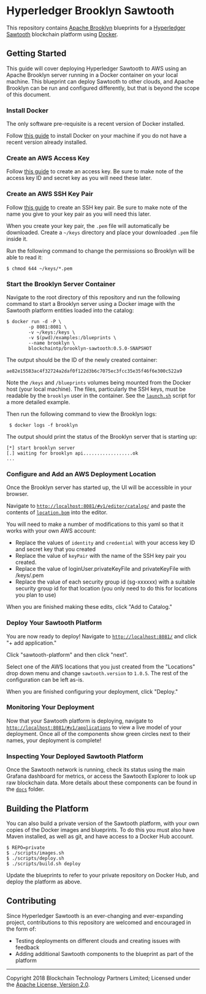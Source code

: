 Hyperledger Brooklyn Sawtooth
=============================

This repository contains [Apache Brooklyn](https://brooklyn.apache.org/) blueprints for a [Hyperledger Sawtooth](https://github.com/hyperledger/sawtooth-core) blockchain platform using [Docker](https://www.docker.com/).

## Getting Started

This guide will cover deploying Hyperledger Sawtooth to AWS using an Apache Brooklyn server running in a Docker container on your local machine. This blueprint can deploy Sawtooth to other clouds, and Apache Brooklyn can be run and configured differently, but that is beyond the scope of this document.

### Install Docker

The only software pre-requisite is a recent version of Docker installed.

Follow [this guide](https://docs.docker.com/install/) to install Docker on your machine if you do not have a recent version already installed.

### Create an AWS Access Key

Follow [this guide](https://docs.aws.amazon.com/general/latest/gr/managing-aws-access-keys.html) to create an access key. Be sure to make note of the access key ID and secret key as you will need these later.

### Create an AWS SSH Key Pair

Follow [this guide](https://docs.aws.amazon.com/AWSEC2/latest/UserGuide/ec2-key-pairs.html) to create an SSH key pair. Be sure to make note of the name you give to your key pair as you will need this later.

When you create your key pair, the `.pem` file will automatically be downloaded. Create a `~/keys` directory and place your downloaded `.pem` file inside it.

Run the following command to change the permissions so Brooklyn will be able to read it:

	$ chmod 644 ~/keys/*.pem

### Start the Brooklyn Server Container

Navigate to the root directory of this repository and run the following command to start a Brooklyn server using a Docker image with the Sawtooth platform entities loaded into the catalog:

    $ docker run -d -P \
            -p 8081:8081 \
            -v ~/keys:/keys \
            -v $(pwd)/examples:/blueprints \
            --name brooklyn \
            blockchaintp/brooklyn-sawtooth:0.5.0-SNAPSHOT

The output should be the ID of the newly created container:

	ae82e15583ac4f32724a2daf0f122d3b6c7075ec3fcc35e35f46f6e300c522a9

Note the `/keys` and `/blueprints` volumes being mounted from the Docker host (your local machine). The files, particularly the SSH keys, must be readable by the `brooklyn` user in the container. See the [`launch.sh`](scripts/launch.sh) script for a more detailed example.

Then run the following command to view the Brooklyn logs:

	 $ docker logs -f brooklyn

The output should print the status of the Brooklyn server that is starting up:

    [*] start brooklyn server
    [.] waiting for brooklyn api..................ok
    ...

### Configure and Add an AWS Deployment Location

Once the Brooklyn server has started up, the UI will be accessible in your browser.

Navigate to [`http://localhost:8081/#v1/editor/catalog/`](http://localhost:8081/#v1/editor/catalog/) and paste the contents of [`location.bom`](examples/location.bom) into the editor.

You will need to make a number of modifications to this yaml so that it works with your own AWS account:

- Replace the values of `identity` and `credential` with your access key ID and secret key that you created
- Replace the value of `keyPair` with the name of the SSH key pair you created.
- Replace the value of loginUser.privateKeyFile and privateKeyFile with /keys/<downloaded pem file>.pem
- Replace the value of each security group id (sg-xxxxxx) with a suitable security group id for that location (you only need to do this for locations you plan to use)

When you are finished making these edits, click "Add to Catalog."

### Deploy Your Sawtooth Platform

You are now ready to deploy! Navigate to [`http://localhost:8081/`](http://localhost:8081/) and click "+ add application."

Click "sawtooth-platform" and then click "next".

Select one of the AWS locations that you just created from the "Locations" drop down menu and change `sawtooth.version` to `1.0.5`. The rest of the configuration can be left as-is.

When you are finished configuring your deployment, click "Deploy."

### Monitoring Your Deployment

Now that your Sawtooth platform is deploying, navigate to [`http://localhost:8081/#v1/applications`](http://localhost:8081/#v1/applications) to view a live model of your deployment. Once all of the components show green circles next to their names, your deployment is complete!

### Inspecting Your Deployed Sawtooth Platform

Once the Sawtooth network is running, check its status using the main Grafana dashboard for metrics, or access the Sawtooth Explorer to look up raw blockchain data. More details about these components can be found in the [`docs`](docs) folder.

## Building the Platform

You can also build a private version of the Sawtooth platform, with your own copies of the Docker images and blueprints. To do this you must also have Maven installed, as well as git, and have access to a Docker Hub account.

    $ REPO=private
    $ ./scripts/images.sh
    $ ./scripts/deploy.sh
    $ ./scripts/build.sh deploy

Update the blueprints to refer to your private repository on Docker Hub, and deploy the platform as above.

## Contributing

Since Hyperledger Sawtooth is an ever-changing and ever-expanding project, contributions to this repository are welcomed and encouraged in the form of:

* Testing deployments on different clouds and creating issues with feedback
* Adding additional Sawtooth components to the blueprint as part of the platform

---
Copyright 2018 Blockchain Technology Partners Limited; Licensed under the [Apache License, Version 2.0](./LICENSE).
